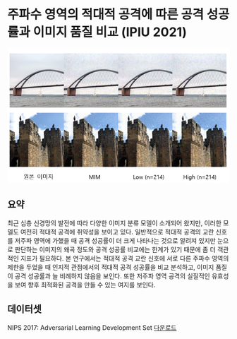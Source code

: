 # 주파수 영역의 적대적 공격에 따른 공격 성공률과 이미지 품질 비교 (IPIU 2021)
<p align='center'>
  <img src='image/result.PNG' width='600'/>
</p>

## 요약
최근 심층 신경망의 발전에 따라 다양한 이미지 분류 모델이 소개되어 왔지만, 이러한 모델도 여전히 적대적 공격에 취약성을 보이고 있다. 일반적으로 적대적 공격의 교란 신호를 저주파 영역에 가했을 때 공격 성공률이 더 크게 나타나는 것으로 알려져 있지만 눈으로 판단하는 이미지의 왜곡 정도와 공격 성공률 비교에는 한계가 있기 때문에 좀 더 객관적인 지표가 필요하다. 본 연구에서는 적대적 공격 교란 신호에 서로 다른 주파수 영역의 제한을 두었을 때 인지적 관점에서의 적대적 공격 성공률을 비교 분석하고, 이미지 품질이 공격 성공률과 늘 비례하지 않음을 보인다. 또한 저주파 영역 공격의 실질적인 유효성을 보여 향후 최적화된 공격을 만들 수 있는 여지를 보인다.

## 데이터셋
NIPS 2017: Adversarial Learning Development Set [다운로드](https://www.kaggle.com/datasets/google-brain/nips-2017-adversarial-learning-development-set)
